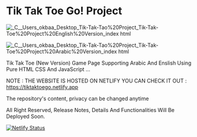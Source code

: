 # Tik Tak Toe Go! Project

![_C__Users_okbaa_Desktop_Tik-Tak-Tao%20Project_Tik-Tak-Toe%20Project%20English%20Version_index html](https://user-images.githubusercontent.com/96151694/162033214-9528e4f6-559a-4cbb-916a-f66ff31dac4a.png)

![_C__Users_okbaa_Desktop_Tik-Tak-Tao%20Project_Tik-Tak-Toe%20Project%20Arabic%20Version_index html](https://user-images.githubusercontent.com/96151694/162033240-c6951676-6467-4a61-af7f-277996ccc09a.png)

Tik Tak Toe (New Version) Game Page Supporting Arabic And Enslish Using Pure HTML CSS And JavaScript ...

NOTE : THE WEBSITE IS HOSTED ON NETLIFY YOU CAN CHECK IT OUT : https://tiktaktoego.netlify.app

The repository's content, privacy can be changed anytime

All Right Reserved, Release Notes, Details And Functionalities Will Be Deployed Soon.

[![Netlify Status](https://api.netlify.com/api/v1/badges/3e0f4c47-e584-46cb-91a2-e11e071a90c8/deploy-status)](https://app.netlify.com/sites/tiktaktoego/deploys)
